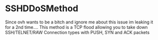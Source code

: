 # SSHDDoSMethod
Since ovh wants to be a bitch and ignore me about this issue im leaking it for a 2nd time.... 
This method is a TCP flood allowing you to take down SSH/TELNET/RAW Connection types with PUSH, SYN and ACK packets
